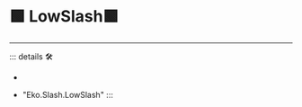 # 🟩  <ekos>LowSlash</ekos>🟩

---

<!-- =================================================== -->
<!-- =================================================== -->
<!-- =================================================== -->
<!-- =================================================== -->
<!-- =================================================== -->
::: details 🛠

-

- "Eko.Slash.LowSlash"
:::
